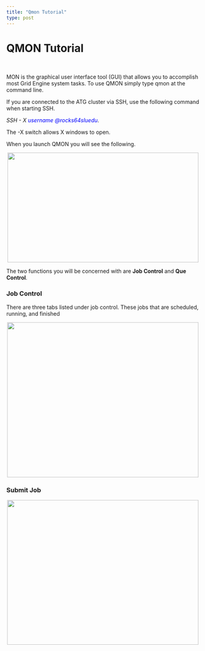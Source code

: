 ```yaml
---
title: "Qmon Tutorial"
type: post
---
```


# QMON Tutorial 

<br> 

MON is the graphical user interface tool (GUI) that allows you to accomplish most Grid Engine system tasks. To use QMON simply type qmon at the command line.

If you are connected to the ATG cluster via SSH, use the following command when starting SSH.

*SSH  - X <font color='blue'>username @rocks64sluedu</font>*.

The -X switch allows X windows to open.

When you launch QMON you will see the following.

<center><img src="../../../../images/qmon_1.png" style ="height:286px;width:499px;"></center>

The two functions you will be concerned with are **Job Control** and **Que Control**.

### Job Control

There are three tabs listed under job control. These jobs that are scheduled, running, and finished

<center><img src="../../../../images/qmon_2.png" style ="height:404px;width:500px;"></center>

### Submit Job

<center><img src="../../../../images/qmon_3.png" style ="height:377px;width:500px;"></center>



